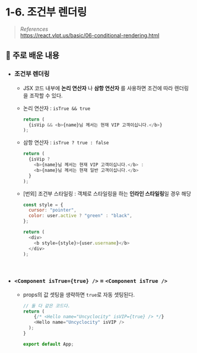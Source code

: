 # 1-6. 조건부 렌더링

> _References_ <br> https://react.vlpt.us/basic/06-conditional-rendering.html

## 📕 주로 배운 내용

- ### 조건부 렌더링

  - JSX 코드 내부에 **논리 연산자** 나 **삼항 연산자** 를 사용하면 조건에 따라 렌더링을 조작할 수 있다.

  - 논리 연산자 : `isTrue && true`

    ```javascript
    return (
      {isVip && <b>{name}님 께서는 현재 VIP 고객이십니다.</b>}
    );
    ```

  - 삼항 연산자 : `isTrue ? true : false`

    ```javascript
    return (
      {isVip ?
        <b>{name}님 께서는 현재 VIP 고객이십니다.</b> :
        <b>{name}님 께서는 현재 일반 고객이십니다.</b>
      }
    );
    ```

  - [번외] 조건부 스타일링 : 객체로 스타일링을 하는 **인라인 스타일링**일 경우 해당

    ```javascript
    const style = {
      cursor: "pointer",
      color: user.active ? "green" : "black",
    };

    return (
      <div>
        <b style={style}>{user.username}</b>
      </div>
    );
    ```

<br>

- ### `<Component isTrue={true} />` **=** `<Component isTrue />`

  - props의 값 셋팅을 생략하면 `true`로 자동 셋팅된다.

    ```javascript
    // 둘 다 같은 코드다.
    return (
        {/* <Hello name="Uncyclocity" isVIP={true} /> */}
        <Hello name="Uncyclocity" isVIP />
      );
    }

    export default App;
    ```
